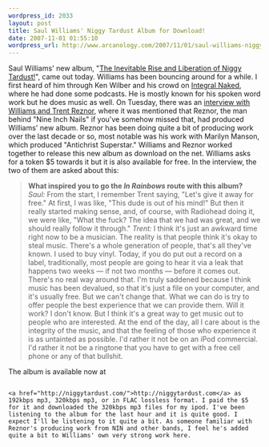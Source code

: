 ```yaml
--- 
wordpress_id: 2033
layout: post
title: Saul Williams' Niggy Tardust Album for Download!
date: 2007-11-01 01:55:10
wordpress_url: http://www.arcanology.com/2007/11/01/saul-williams-niggytardust-album-for-download/
---
```

Saul Williams' new album, "<a href="http://niggytardust.com/">The Inevitable Rise and Liberation of Niggy Tardust!</a>", came out today. Williams has been bouncing around for a while. I first heard of him through Ken Wilber and his crowd on <a href="http://in.integralinstitute.org/">Integral Naked</a>, where he had done some podcasts. He is mostly known for his spoken word work but he does music as well. On Tuesday, there was an <a href="http://nymag.com/daily/entertainment/2007/10/trent_reznor_and_saul_williams.html">interview with Williams and Trent Reznor</a>, where it was mentioned that Reznor, the man behind "Nine Inch Nails" if you've somehow missed that, had produced Williams' new album. Reznor has been doing quite a bit of producing work over the last decade or so, most notable was his work with Marilyn Manson, which produced "Antichrist Superstar." Williams and Reznor worked together to release this new album as download on the net. Williams asks for a token $5 towards it but it is also available for free. In the interview, the two of them are asked about this: <blockquote>
                                                                                                                                                                                                                                                                                                                                                                                                                                                                                                                                                                                                                                                                                                                                                                                                                                                                                      <strong>What inspired you to go the <em>In Rainbows</em> route with this album?</strong> <em>Saul:</em> From the start, I remember Trent saying, "Let's give it away for free." At first, I was like, "This dude is out of his mind!" But then it really started making sense, and, of course, with Radiohead doing it, we were like, "What the fuck? The idea that we had was great, and we should really follow it through." <em>Trent:</em> I think it's just an awkward time right now to be a musician. The reality is that people think it's okay to steal music. There's a whole generation of people, that's all they've known. I used to buy vinyl. Today, if you do put out a record on a label, traditionally, most people are going to hear it via a leak that happens two weeks — if not two months — before it comes out. There's no real way around that. I'm truly saddened because I think music has been devalued, so that it's just a file on your computer, and it's usually free. But we can't change that. What we can do is try to offer people the best experience that we can provide them. Will it work? I don't know. But I think it's a great way to get music out to people who are interested. At the end of the day, all I care about is the integrity of the music, and that the feeling of those who experience it is as untainted as possible. I'd rather it not be on an iPod commercial. I'd rather it not be a ringtone that you have to get with a free cell phone or any of that bullshit.
                                                                                                                                                                                                                                                                                                                                                                                                                                                                                                                                                                                                                                                                                                                                                                                                                                                                                    </blockquote> The album is available now at 
                                                                                                                                                                                                                                                                                                                                                                                                                                                                                                                                                                                                                                                                                                                                                                                                                                                                                    
                                                                                                                                                                                                                                                                                                                                                                                                                                                                                                                                                                                                                                                                                                                                                                                                                                                                                    <a href="http://niggytardust.com/">http://niggytardust.com</a> as 192kbps mp3, 320kbps mp3, or in FLAC lossless format. I paid the $5 for it and downloaded the 320kbps mp3 files for my ipod. I've been listening to the album for the last hour and it is quite good. I expect I'll be listening to it quite a bit. As someone familiar with Reznor's producing work from NIN and other bands, I feel he's added quite a bit to Williams' own very strong work here.